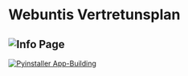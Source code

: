 # Webuntis Vertretunsplan

![Info Page](https://opengraph.githubassets.com/ceaf04f95180fff96e90ee8899295f2af4677381d99cf3976d6f6818ca69161e/FlipTip/webuntis)
---
[![Pyinstaller App-Building](https://github.com/FlipTip/webuntis-vertretungsplan/actions/workflows/PyinstallerAppBuilder.yml/badge.svg)](https://github.com/FlipTip/webuntis-vertretungsplan/actions/workflows/PyinstallerAppBuilder.yml)
